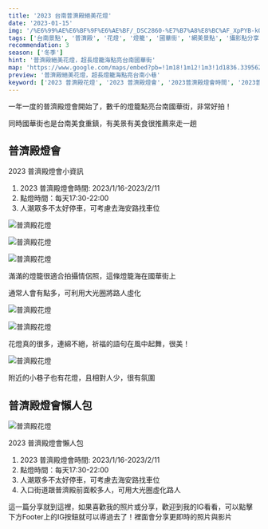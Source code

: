 ```yaml
---
title: '2023 台南普濟殿絕美花燈'
date: '2023-01-15'
img: '/%E6%99%AE%E6%BF%9F%E6%AE%BF/_DSC2860-%E7%B7%A8%E8%BC%AF_XpPYB-kOv.jpg?ik-sdk-version=javascript-1.4.3&updatedAt=1674969954869'
tags: ['台南景點', '普濟殿', '花燈', '燈籠', '國華街', '網美景點', '攝影點分享']
recommendation: 3
season: ['冬季']
hint: '普濟殿絕美花燈，超長燈籠海點亮台南國華街' 
map: 'https://www.google.com/maps/embed?pb=!1m18!1m12!1m3!1d1836.3395629467936!2d120.19708997242424!3d22.99882396638589!2m3!1f0!2f0!3f0!3m2!1i1024!2i768!4f13.1!3m3!1m2!1s0x346e7666cd7a52b5%3A0xd1a3df1ff188137f!2z5Zub6IGv5aKD5pmu5r-f5q6_!5e0!3m2!1szh-TW!2stw!4v1674970674028!5m2!1szh-TW!2stw'
preview: '普濟殿絕美花燈，超長燈籠海點亮台南小巷'
keyword: ['2023 普濟殿花燈', '2023 普濟殿燈會', '2023普濟殿燈會時間', '2023普濟殿點燈時間']
---
```


一年一度的普濟殿燈會開始了，數千的燈籠點亮台南國華街，非常好拍！

同時國華街也是台南美食重鎮，有美景有美食很推薦來走一趟

## 普濟殿燈會
2023 普濟殿燈會小資訊
1. 2023 普濟殿燈會時間: 2023/1/16-2023/2/11
2. 點燈時間：每天17:30-22:00
3. 人潮眾多不太好停車，可考慮去海安路找車位

![普濟殿花燈](https://ik.imagekit.io/vicharm/%E6%99%AE%E6%BF%9F%E6%AE%BF/_DSC2816-%E7%B7%A8%E8%BC%AF-%E7%B7%A8%E8%BC%AF_yqGhacCFq.jpg?ik-sdk-version=javascript-1.4.3&updatedAt=1674969953415&tr=h-1024)

![普濟殿花燈](https://ik.imagekit.io/vicharm/%E6%99%AE%E6%BF%9F%E6%AE%BF/_DSC2803_hga1PTlAe.jpg?ik-sdk-version=javascript-1.4.3&updatedAt=1674969954771&tr=h-1024)

![普濟殿花燈](https://ik.imagekit.io/vicharm/%E6%99%AE%E6%BF%9F%E6%AE%BF/_DSC2824-%E7%B7%A8%E8%BC%AF_a4E989rfut.jpg?ik-sdk-version=javascript-1.4.3&updatedAt=1674969954264&tr=h-1024)

滿滿的燈籠很適合拍攝情侶照，這條燈籠海在國華街上

通常人會有點多，可利用大光圈將路人虛化

![普濟殿花燈](https://ik.imagekit.io/vicharm/%E6%99%AE%E6%BF%9F%E6%AE%BF/_DSC2847__LSvwuu84.jpg?ik-sdk-version=javascript-1.4.3&updatedAt=1674969953462&updatedAt=1674969955534&tr=w-1024)

![普濟殿花燈](https://ik.imagekit.io/vicharm/%E6%99%AE%E6%BF%9F%E6%AE%BF/_DSC2860-%E7%B7%A8%E8%BC%AF_XpPYB-kOv.jpg?ik-sdk-version=javascript-1.4.3&updatedAt=1674969954869&tr=h-1024)

花燈真的很多，連綿不絕，祈福的語句在風中起舞，很美！

![普濟殿花燈](https://ik.imagekit.io/vicharm/%E6%99%AE%E6%BF%9F%E6%AE%BF/_DSC2856_hbbW0o4KI.jpg?ik-sdk-version=javascript-1.4.3&updatedAt=1674969955534&tr=h-1024)

附近的小巷子也有花燈，且相對人少，很有氛圍


## 普濟殿燈會懶人包

![普濟殿花燈](https://ik.imagekit.io/vicharm/%E6%99%AE%E6%BF%9F%E6%AE%BF/_DSC2843-%E7%B7%A8%E8%BC%AF_6uziHExlV.jpg?ik-sdk-version=javascript-1.4.3&updatedAt=1674969943437&tr=h-1024)

2023 普濟殿燈會懶人包
1. 2023 普濟殿燈會時間: 2023/1/16-2023/2/11
2. 點燈時間：每天17:30-22:00
3. 人潮眾多不太好停車，可考慮去海安路找車位
4. 入口街道跟普濟殿前面較多人，可用大光圈虛化路人

這一篇分享就到這裡，如果喜歡我的照片或分享，歡迎到我的IG看看，可以點擊下方Footer上的IG按鈕就可以導過去了！裡面會分享更即時的照片與影片

